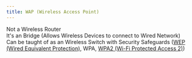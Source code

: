 ```yaml
---
title: WAP (Wireless Access Point)
---
```


Not a Wireless Router  
It's an Bridge (Allows Wireless Devices to connect to Wired Network)  
Can be taught of as an Wireless Switch with Security Safeguards ([WEP (Wired Equivalent Protection)](../../Information%20Security/Network%20Hacking/WEP%20%28Wired%20Equivalent%20Protection%29.md), WPA, [WPA2 (Wi-Fi Protected Access 2)](../Wireless%20Networking/WPA2%20%28Wi-Fi%20Protected%20Access%202%29.md))